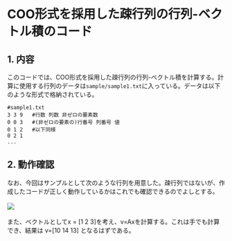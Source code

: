 <script type="text/x-mathjax-config">
 MathJax.Hub.Config({
 tex2jax: {
 inlineMath: [['$', '$'] ],
 displayMath: [ ['$$','$$'], ["\\[","\\]"] ]
 }
 });
</script>
# COO形式を採用した疎行列の行列-ベクトル積のコード

## 1. 内容
このコードでは、COO形式を採用した疎行列の行列-ベクトル積を計算する。計算に使用する行列のデータは`sample/sample1.txt`に入っている。データは以下のような形式で格納されている。
~~~
#sample1.txt
3 3 9   #行数 列数 非ゼロの要素数
0 0 3   #(非ゼロの要素の)行番号 列番号 値
0 1 2   #以下同様
0 2 1   
... 
~~~

## 2. 動作確認
なお、今回はサンプルとして次のような行列を用意した。疎行列ではないが、作成したコードが正しく動作しているかはこれでも確認できるのでよしとする。<br><br>
<img src="https://latex.codecogs.com/gif.latex?A&space;=&space;\left[&space;\begin{matrix}&space;3&space;&&space;2&space;&&space;1\\&space;1&space;&&space;2&space;&&space;3\\&space;2&space;&&space;1&space;&&space;3&space;\end{matrix}&space;\right]">
<br><br>
また、ベクトルとしてx = [1 2 3]を考え、v=Axを計算する。これは手でも計算でき、結果は
v=[10 14 13]
となるはずである。